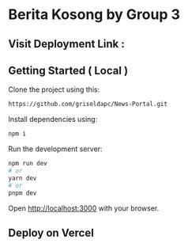 # Berita Kosong by Group 3

## Visit Deployment Link : 

## Getting Started ( Local )

Clone the project using this:

```bash
https://github.com/griseldapc/News-Portal.git
```
Install dependencies using:

```bash
npm i
```

Run the development server:

```bash
npm run dev
# or
yarn dev
# or
pnpm dev
```

Open [http://localhost:3000](http://localhost:3000) with your browser.


## Deploy on Vercel

